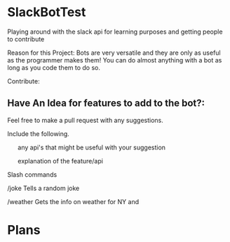# SlackBotTest
Playing around with the slack api for learning purposes and getting people to contribute

Reason for this Project:
  Bots are very versatile and they are only as useful as the programmer makes them! You can do almost anything with a bot as long as you code them to do so.
  
Contribute:
<h2> Have An Idea for features to add to the bot?: </h2>
<p> 
Feel free to make a pull request with any suggestions.
</p>
<p>
  Include the following.
</p>
<ol>any api's that might be useful with your suggestion </ol>
<ol>explanation of the feature/api</ol>

<p>Slash commands</p>
<p>
/joke
Tells a random joke
</p>
<p>
/weather
Gets the info on weather for NY and 
</p>

<h1> Plans </p>
